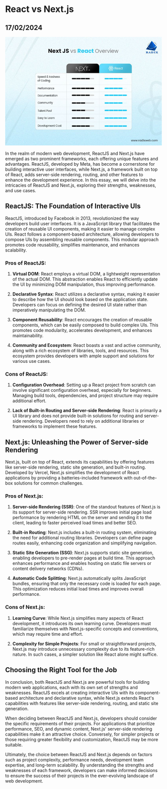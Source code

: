 # React vs Next.js
## 17/02/2024

![Picture](https://github.com/CodingLife1024/blog-content/blob/main/images/rvn.jpg?raw=true)

In the realm of modern web development, ReactJS and Next.js have emerged as two prominent frameworks, each offering unique features and advantages. ReactJS, developed by Meta, has become a cornerstone for building interactive user interfaces, while Next.js, a framework built on top of React, adds server-side rendering, routing, and other features to enhance the development experience. In this essay, we will delve into the intricacies of ReactJS and Next.js, exploring their strengths, weaknesses, and use cases.

## ReactJS: The Foundation of Interactive UIs

ReactJS, introduced by Facebook in 2013, revolutionized the way developers build user interfaces. It is a JavaScript library that facilitates the creation of reusable UI components, making it easier to manage complex UIs. React follows a component-based architecture, allowing developers to compose UIs by assembling reusable components. This modular approach promotes code reusability, simplifies maintenance, and enhances scalability.

### Pros of ReactJS:

1. **Virtual DOM**: React employs a virtual DOM, a lightweight representation of the actual DOM. This abstraction enables React to efficiently update the UI by minimizing DOM manipulation, thus improving performance.

2. **Declarative Syntax**: React utilizes a declarative syntax, making it easier to describe how the UI should look based on the application state. Developers can focus on defining the desired UI state rather than imperatively manipulating the DOM.

3. **Component Reusability**: React encourages the creation of reusable components, which can be easily composed to build complex UIs. This promotes code modularity, accelerates development, and enhances maintainability.

4. **Community and Ecosystem**: React boasts a vast and active community, along with a rich ecosystem of libraries, tools, and resources. This ecosystem provides developers with ample support and solutions for various use cases.

### Cons of ReactJS:

1. **Configuration Overhead**: Setting up a React project from scratch can involve significant configuration overhead, especially for beginners. Managing build tools, dependencies, and project structure may require additional effort.

2. **Lack of Built-in Routing and Server-side Rendering**: React is primarily a UI library and does not provide built-in solutions for routing and server-side rendering. Developers need to rely on additional libraries or frameworks to implement these features.

## Next.js: Unleashing the Power of Server-side Rendering

Next.js, built on top of React, extends its capabilities by offering features like server-side rendering, static site generation, and built-in routing. Developed by Vercel, Next.js simplifies the development of React applications by providing a batteries-included framework with out-of-the-box solutions for common challenges.

### Pros of Next.js:

1. **Server-side Rendering (SSR)**: One of the standout features of Next.js is its support for server-side rendering. SSR improves initial page load performance by rendering HTML on the server and sending it to the client, leading to faster perceived load times and better SEO.

2. **Built-in Routing**: Next.js includes a built-in routing system, eliminating the need for additional routing libraries. Developers can define page routes easily, enhancing code organization and simplifying navigation.

3. **Static Site Generation (SSG)**: Next.js supports static site generation, enabling developers to pre-render pages at build time. This approach enhances performance and enables hosting on static file servers or content delivery networks (CDNs).

4. **Automatic Code Splitting**: Next.js automatically splits JavaScript bundles, ensuring that only the necessary code is loaded for each page. This optimization reduces initial load times and improves overall performance.

### Cons of Next.js:

1. **Learning Curve**: While Next.js simplifies many aspects of React development, it introduces its own learning curve. Developers must familiarize themselves with Next.js-specific concepts and conventions, which may require time and effort.

2. **Complexity for Simple Projects**: For small or straightforward projects, Next.js may introduce unnecessary complexity due to its feature-rich nature. In such cases, a simpler solution like React alone might suffice.

## Choosing the Right Tool for the Job

In conclusion, both ReactJS and Next.js are powerful tools for building modern web applications, each with its own set of strengths and weaknesses. ReactJS excels at creating interactive UIs with its component-based architecture and declarative syntax, while Next.js extends React's capabilities with features like server-side rendering, routing, and static site generation.

When deciding between ReactJS and Next.js, developers should consider the specific requirements of their projects. For applications that prioritize performance, SEO, and dynamic content, Next.js' server-side rendering capabilities make it an attractive choice. Conversely, for simpler projects or those requiring greater flexibility and customization, ReactJS may be more suitable.

Ultimately, the choice between ReactJS and Next.js depends on factors such as project complexity, performance needs, development team expertise, and long-term scalability. By understanding the strengths and weaknesses of each framework, developers can make informed decisions to ensure the success of their projects in the ever-evolving landscape of web development.